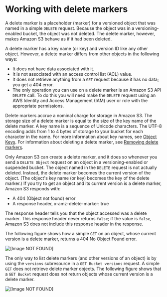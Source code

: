 # Working with delete markers<a name="DeleteMarker"></a>

A delete marker is a placeholder \(marker\) for a versioned object that was named in a simple `DELETE` request\. Because the object was in a versioning\-enabled bucket, the object was not deleted\. The delete marker, however, makes Amazon S3 behave as if it had been deleted\. 

A delete marker has a key name \(or key\) and version ID like any other object\. However, a delete marker differs from other objects in the following ways:
+ It does not have data associated with it\.
+ It is not associated with an access control list \(ACL\) value\.
+ It does not retrieve anything from a `GET` request because it has no data; you get a 404 error\.
+ The only operation you can use on a delete marker is an Amazon S3 API `DELETE` call\. To do this you will need make the `DELETE` request using an AWS Identity and Access Management \(IAM\) user or role with the appropriate permissions\.

Delete markers accrue a nominal charge for storage in Amazon S3\. The storage size of a delete marker is equal to the size of the key name of the delete marker\. A key name is a sequence of Unicode characters\. The UTF\-8 encoding adds from 1 to 4 bytes of storage to your bucket for each character in the name\. For more information about key names, see [Object Keys](UsingMetadata.md#object-keys)\. For information about deleting a delete marker, see [Removing delete markers](RemDelMarker.md)\.  

Only Amazon S3 can create a delete marker, and it does so whenever you send a `DELETE Object` request on an object in a versioning\-enabled or suspended bucket\. The object named in the `DELETE` request is not actually deleted\. Instead, the delete marker becomes the current version of the object\. \(The object's key name \(or key\) becomes the key of the delete marker\.\) If you try to get an object and its current version is a delete marker, Amazon S3 responds with:
+ A 404 \(Object not found\) error
+ A response header, x\-amz\-delete\-marker: true

The response header tells you that the object accessed was a delete marker\. This response header never returns `false`; if the value is `false`, Amazon S3 does not include this response header in the response\.

The following figure shows how a simple `GET` on an object, whose current version is a delete marker, returns a 404 No Object Found error\.

![\[Image NOT FOUND\]](http://docs.aws.amazon.com/AmazonS3/latest/dev/images/versioning_DELETE_NoObjectFound.png)

The only way to list delete markers \(and other versions of an object\) is by using the `versions` subresource in a `GET Bucket versions` request\. A simple `GET` does not retrieve delete marker objects\. The following figure shows that a `GET Bucket` request does not return objects whose current version is a delete marker\.

![\[Image NOT FOUND\]](http://docs.aws.amazon.com/AmazonS3/latest/dev/images/versioning_GETBucketwithDeleteMarkers.png)